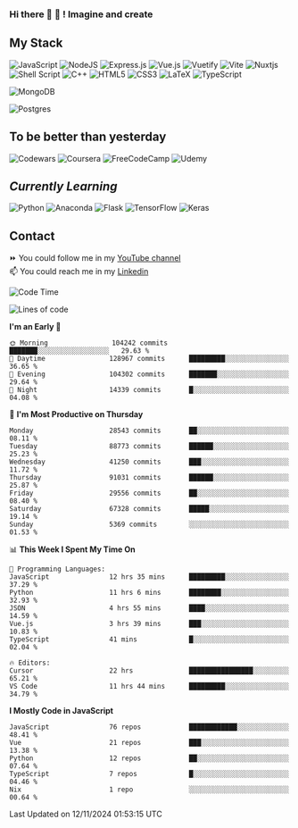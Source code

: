 ### Hi there 👋 🤖 ! Imagine and create

## My Stack
![JavaScript](https://img.shields.io/badge/javascript-%23323330.svg?style=for-the-badge&logo=javascript&logoColor=%23F7DF1E) ![NodeJS](https://img.shields.io/badge/node.js-6DA55F?style=for-the-badge&logo=node.js&logoColor=white) <img alt="Express.js" src="https://img.shields.io/badge/express.js%20-%23404d59.svg?&style=for-the-badge"/> ![Vue.js](https://img.shields.io/badge/vuejs-%2335495e.svg?style=for-the-badge&logo=vuedotjs&logoColor=%234FC08D) ![Vuetify](https://img.shields.io/badge/Vuetify-1867C0?style=for-the-badge&logo=vuetify&logoColor=AEDDFF) ![Vite](https://img.shields.io/badge/vite-%23646CFF.svg?style=for-the-badge&logo=vite&logoColor=white) ![Nuxtjs](https://img.shields.io/badge/Nuxt-002E3B?style=for-the-badge&logo=nuxtdotjs&logoColor=#00DC82) ![Shell Script](https://img.shields.io/badge/shell_script-%23121011.svg?style=for-the-badge&logo=gnu-bash&logoColor=white) ![C++](https://img.shields.io/badge/c++-%2300599C.svg?style=for-the-badge&logo=c%2B%2B&logoColor=white) ![HTML5](https://img.shields.io/badge/html5-%23E34F26.svg?style=for-the-badge&logo=html5&logoColor=white) ![CSS3](https://img.shields.io/badge/css3-%231572B6.svg?style=for-the-badge&logo=css3&logoColor=white) ![LaTeX](https://img.shields.io/badge/latex-%23008080.svg?style=for-the-badge&logo=latex&logoColor=white) ![TypeScript](https://img.shields.io/badge/typescript-%23007ACC.svg?style=for-the-badge&logo=typescript&logoColor=white)
<div>
  <img alt="MongoDB" src ="https://img.shields.io/badge/MongoDB-%234ea94b.svg?&style=for-the-badge&logo=mongodb&logoColor=white"/>
  
  ![Postgres](https://img.shields.io/badge/postgres-%23316192.svg?style=for-the-badge&logo=postgresql&logoColor=white)
</div>

## To be better than yesterday
![Codewars](https://img.shields.io/badge/Codewars-B1361E?style=for-the-badge&logo=codewars&logoColor=grey)
  ![Coursera](https://img.shields.io/badge/Coursera-%230056D2.svg?style=for-the-badge&logo=Coursera&logoColor=white)
  ![FreeCodeCamp](https://img.shields.io/badge/Freecodecamp-%23123.svg?&style=for-the-badge&logo=freecodecamp&logoColor=green)
  ![Udemy](https://img.shields.io/badge/Udemy-A435F0?style=for-the-badge&logo=Udemy&logoColor=white)

## *Currently Learning*
![Python](https://img.shields.io/badge/python-3670A0?style=for-the-badge&logo=python&logoColor=ffdd54) ![Anaconda](https://img.shields.io/badge/Anaconda-%2344A833.svg?style=for-the-badge&logo=anaconda&logoColor=white) 
![Flask](https://img.shields.io/badge/flask-%23000.svg?style=for-the-badge&logo=flask&logoColor=white) ![TensorFlow](https://img.shields.io/badge/TensorFlow-%23FF6F00.svg?style=for-the-badge&logo=TensorFlow&logoColor=white) ![Keras](https://img.shields.io/badge/Keras-%23D00000.svg?style=for-the-badge&logo=Keras&logoColor=white)

## Contact
⏩ You could follow me in my <a href="https://www.youtube.com/c/ViktorJimenezF" target="blank">YouTube channel</a>   <br>
📫 You could reach me in my <a href="https://www.linkedin.com/in/victorjuanjimenez/" target="blank">Linkedin</a>  

<!--START_SECTION:waka-->
![Code Time](http://img.shields.io/badge/Code%20Time-2%2C909%20hrs%2035%20mins-blue)

![Lines of code](https://img.shields.io/badge/From%20Hello%20World%20I%27ve%20Written-502.6%20million%20lines%20of%20code-blue)

**I'm an Early 🐤** 

```text
🌞 Morning                104242 commits      ███████░░░░░░░░░░░░░░░░░░   29.63 % 
🌆 Daytime                128967 commits      █████████░░░░░░░░░░░░░░░░   36.65 % 
🌃 Evening                104302 commits      ███████░░░░░░░░░░░░░░░░░░   29.64 % 
🌙 Night                  14339 commits       █░░░░░░░░░░░░░░░░░░░░░░░░   04.08 % 
```
📅 **I'm Most Productive on Thursday** 

```text
Monday                   28543 commits       ██░░░░░░░░░░░░░░░░░░░░░░░   08.11 % 
Tuesday                  88773 commits       ██████░░░░░░░░░░░░░░░░░░░   25.23 % 
Wednesday                41250 commits       ███░░░░░░░░░░░░░░░░░░░░░░   11.72 % 
Thursday                 91031 commits       ██████░░░░░░░░░░░░░░░░░░░   25.87 % 
Friday                   29556 commits       ██░░░░░░░░░░░░░░░░░░░░░░░   08.40 % 
Saturday                 67328 commits       █████░░░░░░░░░░░░░░░░░░░░   19.14 % 
Sunday                   5369 commits        ░░░░░░░░░░░░░░░░░░░░░░░░░   01.53 % 
```


📊 **This Week I Spent My Time On** 

```text
💬 Programming Languages: 
JavaScript               12 hrs 35 mins      █████████░░░░░░░░░░░░░░░░   37.29 % 
Python                   11 hrs 6 mins       ████████░░░░░░░░░░░░░░░░░   32.93 % 
JSON                     4 hrs 55 mins       ████░░░░░░░░░░░░░░░░░░░░░   14.59 % 
Vue.js                   3 hrs 39 mins       ███░░░░░░░░░░░░░░░░░░░░░░   10.83 % 
TypeScript               41 mins             █░░░░░░░░░░░░░░░░░░░░░░░░   02.04 % 

🔥 Editors: 
Cursor                   22 hrs              ████████████████░░░░░░░░░   65.21 % 
VS Code                  11 hrs 44 mins      █████████░░░░░░░░░░░░░░░░   34.79 % 
```

**I Mostly Code in JavaScript** 

```text
JavaScript               76 repos            ████████████░░░░░░░░░░░░░   48.41 % 
Vue                      21 repos            ███░░░░░░░░░░░░░░░░░░░░░░   13.38 % 
Python                   12 repos            ██░░░░░░░░░░░░░░░░░░░░░░░   07.64 % 
TypeScript               7 repos             █░░░░░░░░░░░░░░░░░░░░░░░░   04.46 % 
Nix                      1 repo              ░░░░░░░░░░░░░░░░░░░░░░░░░   00.64 % 
```




 Last Updated on 12/11/2024 01:53:15 UTC
<!--END_SECTION:waka-->

<!--
**ViktorJJF/ViktorJJF** is a ✨ _special_ ✨ repository because its `README.md` (this file) appears on your GitHub profile.



Here are some ideas to get you started:

- 🔭 I’m currently working on ...
- 🌱 I’m currently learning ...
- 👯 I’m looking to collaborate on ...
- 🤔 I’m looking for help with ...
- 💬 Ask me about ...
- 📫 How to reach me: ...
- 😄 Pronouns: ...
- ⚡ Fun fact: ...
-->
